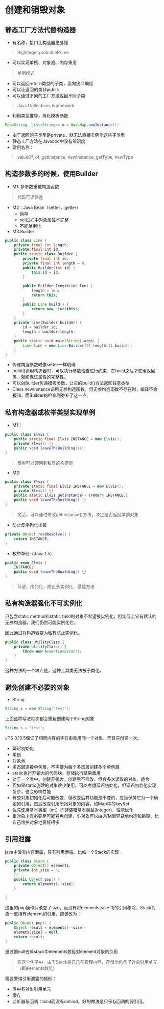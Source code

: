 # 创建和销毁对象
## 静态工厂方法代替构造器
- 有名称，接口比构造器更易懂

> BigInteger.probablePrime

- 可以实现单例、对象池、内存重用

> 单例模式

- 可以返回return类型的子类，面向接口编程
 - 可以让返回的类非public
 - 可以通过不同的工厂方法返回不同子类
 
 > Java Collections Framework

- 利用类型推导，简化模板参数
```java
Map<String, List<String>> m = HashMap.newInstance();
```
- 由于返回的子类型是private，就无法直接实例化这些子类型
- 静态工厂方法在Javadoc中没有辨识度
- 常用名称：
> valueOf, of, getInstance, newInstance, getType, newType

## 构造参数多的时候，使用Builder
- M1: 多参数重载构造函数
> 代码可读性差
- M2：Java Bean（setter，getter）
  - 简单
  - set过程中对象属性不完整
  - 不能单例化
- M3:Builder
```java
public class Line {
    private final int length;
    private final int id;
    public static class Builder {
        private final int id;
        private final int length = 0;
        public Builder(int id) {
            this.id = id;
        }
        
        public Builder length(int len) {
            length = len;
            return this;
        }
        public Line build() {
            return new Line(this);
        }
    }
    private Line(Builder builder) {
        id = builder.id;
        length = builder.length;
    }
    public static void main(String[]args) {
        Line line = new Line.Builder(0).length(1).build();
    }
}
```
   - 传递构造参数时像setter一样明确
   - build()调用构造器时，可以执行参数检查进行约束，在build之后才使用返回类，就能保证属性的完整性。
   - 可以向Builder传递模板参数，让它的build()方法返回任意类型
   - Class.newInstance调用无参构造函数，但无参构造函数不存在时，编译不会报错，而Builder的检查则弥补了这一点。

## 私有构造器或枚举类型实现单例
- M1：
```java
public class Elvis {
    public static final Elvis INSTANCE = new Elvis();
    private Elvis() {}
    public void leaveTheBuilding(){}
}
```

> 反射可以调用到私有的构造器

- M2:
```java
public class Elvis {
    private static final Elvis INSTANCE = new Elvis();
    private Elvis() {}
    public static Elvis getInstance() {return INSTANCE;}
    public void leaveTheBuilding() {}
}
```

> 灵活，可以通过修改getInstance()方法，决定是否返回单例对象

- 防止反序列化出错
```java
private Object readResolve() {
    return INSTANCE;
}
```
- 枚举单例（Java 1.5）
```java
public enum Elvis {
    INSTANCE;
    public void leaveTheBuilding() {}
}
```

> 简洁，序列化，防止多实例化，最佳方法

## 私有构造器强化不可实例化
只包含static method和static field的对象不希望被实例化，但实际上它有默认的无参构造器，我们仍然可能实例化它。

因此通过将构造器变为私有防止实例化。
```java
public class UtilityClass {
    private UtilityClass() {
        throw new AssertionError();
    }
}
```
这种方法的一个缺点是，这种工具类无法被子类化。

## 避免创建不必要的对象
- String
```java
String s = new String("test");
```
上面这种写法每次都会重新创建两个String对象
```java
String s = "test";
```
JTS 3.10.5保证了相同内容的字符串重用同一个对象，而且只创建一次。

- 延迟初始化
- 单例
- 对象池
- 多态层连接单例层，不需要为每个多态层创建多个单例层
- static执行开销大的代码块，存储执行结果重用
- 对于一个类中，创建开销大，创建后不修改，但会多次读取的对象，适合
- 但如果static创建的对象很少使用，可以考虑延迟初始化，但延迟初始化实现复杂，也会影响性能
- 有些对象初始化后可能改变，但改变后其功能是不变的，应当保持它为一个确定的引用，然后改变引用所指对象的内容，如Map中的keySet
- 优先使用基本类型（int）而非装箱基本类型(Integer)，性能优化
- 重对象才有必要尽可能避免创建，小对象可以由JVM很容易地构造和销毁，比自己维护对象池要好得多


## 引用泄露
java中没有内存泄露，只有引用泄露。比如一个Stack的实现：
```java
public class Stack {
    private Object[] elements;
    private int size = 0;
    // ...
    public Object pop() {
        return elements[--size];
    }
    
}
```
这里的pop操作只改变了size，而没有将elements[size-1]的引用移除，Stack对象一直持有element的引用，应该改为：
```java
public Object pop() {
    Object result = elements[--size];
    elemets[size] = null;
    return result;
}
```
通过置null去掉stack中elements数组对element对象的引用

> 在这个例子中，由于Stack是自己在管理内存，存储池包含了对象引用单元（即elements数组）

需要警惕引用泄露的情形：
- 类中有对象引用单元
- 缓存
- 监听器与回调：bind而没有unbind，好的做法是只保存回调的弱引用。

